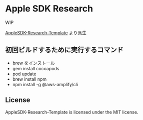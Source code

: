 # Apple SDK Research 

WIP

[AppleSDK-Research-Template](https://github.com/imaxyz/AppleSDK-Research-Template) より派生

## 初回ビルドするために実行するコマンド

- brew をインストール
- gem install cocoapods
- pod update
- brew install npm
- npm install -g @aws-amplify/cli

## License
AppleSDK-Research-Template is licensed under the MIT license.
